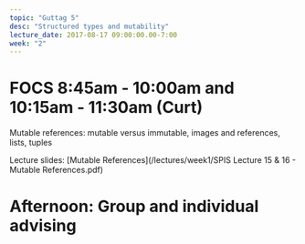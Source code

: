 ```yaml
---
topic: "Guttag 5"
desc: "Structured types and mutability"
lecture_date: 2017-08-17 09:00:00.00-7:00
week: "2"
---
```


# FOCS 8:45am - 10:00am and 10:15am - 11:30am (Curt)
Mutable references: mutable versus immutable, images and references, lists, tuples

Lecture slides: [Mutable References](/lectures/week1/SPIS Lecture 15 & 16 - Mutable References.pdf)



# Afternoon: Group and individual advising
